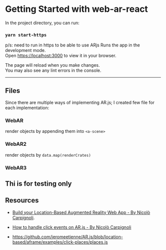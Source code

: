 # Getting Started with web-ar-react

In the project directory, you can run:

### `yarn start-https`

p/s: need to run in https to be able to use ARjs
Runs the app in the development mode.\
Open [https://localhost:3000](https://localhost:3000) to view it in your browser.

The page will reload when you make changes.\
You may also see any lint errors in the console.

---

## Files

Since there are multiple ways of implementing AR.js; I created few file for each implementation:

### WebAR

render objects by appending them into `<a-scene>`

### WebAR2

render objects by `data.map(renderCrates)`

### WebAR3

## Thi is for testing only

## Resources

- [Build your Location-Based Augmented Reality Web App - By Nicolò Carpignoli](https://medium.com/chialab-open-source/build-your-location-based-augmented-reality-web-app-c2442e716564).

- [How to handle click events on AR.js - By Nicolò Carpignoli](https://medium.com/swlh/how-to-handle-click-events-on-ar-js-f397ea5994d)

- https://github.com/jeromeetienne/AR.js/blob/location-based/aframe/examples/click-places/places.js
